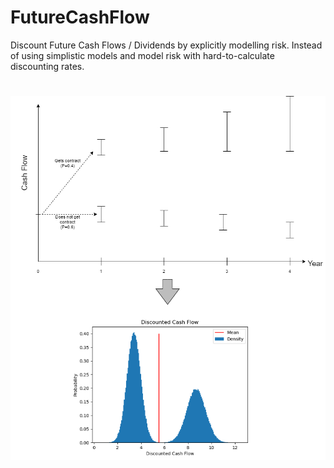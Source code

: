 # FutureCashFlow
Discount Future Cash Flows / Dividends by explicitly modelling risk. Instead of using simplistic models and model risk with hard-to-calculate discounting rates.


#

![alt text](examples/contract_yes_no.png "Logo Title Text 1")
